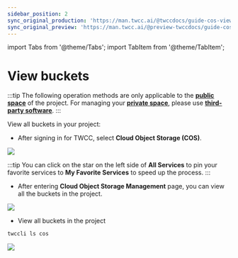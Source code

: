 ```yaml
---
sidebar_position: 2
sync_original_production: 'https://man.twcc.ai/@twccdocs/guide-cos-view-bucket-en' 
sync_original_preview: 'https://man.twcc.ai/@preview-twccdocs/guide-cos-view-bucket-en'
---
```

import Tabs from '@theme/Tabs';
import TabItem from '@theme/TabItem';

# View buckets

:::tip
The following operation methods are only applicable to the [<ins>**public space**<i class="fa fa-question-circle fa-question-circle-for-service" aria-hidden="true"></i></ins>](https://man.twcc.ai/@preview-twccdocs/doc-cos-main-en/%2F%40TWSC%2Fcos-overview-en) of the project. For managing your [<ins>**private space**<i class="fa fa-question-circle fa-question-circle-for-service" aria-hidden="true"></i></ins>](https://man.twcc.ai/@preview-twccdocs/doc-cos-main-en/%2F%40TWSC%2Fcos-overview-en), please use [<ins>**third-party software**</ins>](https://man.twcc.ai/@preview-twccdocs/doc-cos-main-en/https%3A%2F%2Fman.twcc.ai%2F%40TWSC%2Fguide-cos-connect-info-en).
:::

View all buckets in your project:

<!-- 1 start -->

<Tabs>
  <TabItem value="TWCC Portal" label="TWCC Portal" default>
   

- After signing in for TWCC, select <b>Cloud Object Storage (COS)</b>.


![](https://cos.twcc.ai/SYS-MANUAL/uploads/upload_44509030fbb4885dfa5539fe745386ad.png)

:::tip
You can click on the star <i class="fa fa-star-o" aria-hidden="true"></i> on the left side of **All Services** to pin your favorite services to **My Favorite Services** to speed up the process.
:::

- After entering <b>Cloud Object Storage Management</b> page, you can view all the buckets in the project.

![](https://cos.twcc.ai/SYS-MANUAL/uploads/upload_f74c2852f3828639d7ba6f7381fd053a.png)



  </TabItem>
  <TabItem value="TWCC CLI" label="TWCC CLI">
    

- View all buckets in the project


```bash
twccli ls cos
```
![](https://cos.twcc.ai/SYS-MANUAL/uploads/upload_b1497483a1367bb6cae188b80298199b.png)


  </TabItem>
</Tabs>

